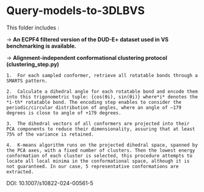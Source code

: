 # Query-models-to-3DLBVS

This folder includes :

-> **An ECPF4 filtered version of the DUD-E+ dataset used in VS benchmarking is available.**

-> **Alignment-independent conformational clustering protocol (clustering_step.py)**

    1.  For each sampled conformer, retrieve all rotatable bonds through a SMARTS pattern.

    2.  Calculate a dihedral angle for each rotatable bond and encode them into this trigonometric tuple: {cos(θi), sin(θi)} where*i* denotes the *i-th* rotatable bond. The encoding step enables to consider the periodic/circular distribution of angles, where an angle of –179 degrees is close to angle of +179 degrees.

    3.  The dihedral vectors of all conformers are projected into their PCA components to reduce their dimensionality, assuring that at least 75% of the variance is retained.

    4.  K-means algorithm runs on the projected dihedral space, spanned by the PCA axes, with a fixed number of clusters. Then the lowest energy conformation of each cluster is selected, this procedure attempts to locate all local minima in the conformational space, although it is not guaranteed. In our case, 5 representative conformations are extracted.

DOI: 10.1007/s10822-024-00561-5
